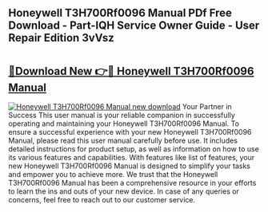 ## Honeywell T3H700Rf0096 Manual PDf Free Download - Part-IQH Service Owner Guide - User Repair Edition 3vVsz

# <h2><a href="http://cf26609.oget.top/?id=Honeywell+T3H700Rf0096+Manual">🔗Download New 👉🔴 Honeywell T3H700Rf0096 Manual</a></h2>

[![Honeywell T3H700Rf0096 Manual new download](https://i.imgur.com/5g1atiW.png)](http://cf26609.oget.top/?id=Honeywell+T3H700Rf0096+Manual)
Your Partner in Success This user manual is your reliable companion in successfully operating and maintaining your Honeywell T3H700Rf0096 Manual. To ensure a successful experience with your new Honeywell T3H700Rf0096 Manual, please read this user manual carefully before use. It includes detailed instructions for product setup, as well as information on how to use its various features and capabilities. With features like list of features, your new Honeywell T3H700Rf0096 Manual is designed to simplify your tasks and empower you to achieve more. We trust that the Honeywell T3H700Rf0096 Manual has been a comprehensive resource in your efforts to learn the ins and outs of your new device. In case of any queries or concerns, feel free to reach out to our customer service.
